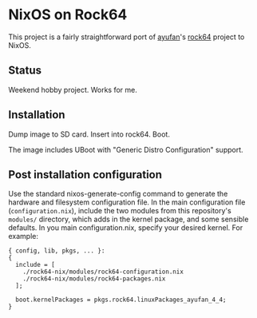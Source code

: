 # NixOS on Rock64

This project is a fairly straightforward port of [ayufan][]'s
[rock64][] project to NixOS.


[ayufan]: https://github.com/ayufan
[rock64]: https://github.com/ayufan-rock64/

## Status

Weekend hobby project. Works for me.

## Installation

Dump image to SD card. Insert into rock64. Boot.

The image includes UBoot with "Generic Distro Configuration" support.

## Post installation configuration

Use the standard nixos-generate-config command to generate the
hardware and filesystem configuration file. In the main configuration
file (`configuration.nix`), include the two modules from this
repository's `modules/` directory, which adds in the kernel package,
and some sensible defaults. In you main configuration.nix, specify
your desired kernel. For example:

```
{ config, lib, pkgs, ... }:
{
  include = [
    ./rock64-nix/modules/rock64-configuration.nix
    ./rock64-nix/modules/rock64-packages.nix
  ];

  boot.kernelPackages = pkgs.rock64.linuxPackages_ayufan_4_4;
}
```

